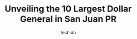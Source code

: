 ---
layout: ampstory
image: https://i0.wp.com/www.depkes.org/wp-content/uploads/2023/06/dollar-general-0-in-san-juan-pr-1685965705.jpeg?resize=640,853
author: techidn
featured: false
description: Discover the impressive array of Dollar General options in San Juan PR, where you can find 10 of the largest Dollar General establishments in the area. From renowned classics to hidden gems,
title: Unveiling the 10 Largest Dollar General in San Juan PR
cover:
   title: Unveiling the 10 Largest Dollar General in San Juan PR
   subtitle: Rickpate
   background: https://www.depkes.org/wp-content/uploads/2023/06/dollar-general-0-in-san-juan-pr-1685965705.jpeg

pages: 
 - layout: thirds
   top: <h1>#1 All Ways 99</h1>
   bottom: "<p>Owners should consider renting bigger shops. Merchandise can barely be appreciated because its displayed one on top of the other. Prices are quite good, store would be g</p>"
   background: https://images.unsplash.com/photo-1510906594845-bc082582c8cc?ixlib=rb-4.0.3&ixid=MnwxMjA3fDB8MHxwaG90by1wYWdlfHx8fGVufDB8fHx8&auto=format&fit=crop&w=640&h=853&q=80
   backgroundblur: true
 - layout: thirds
   top: <h1>#2 Bargain City</h1>
   bottom: "<p>CWXX+6XR, San Juan, 00911, Puerto Rico</p>"
   background: https://images.unsplash.com/photo-1509114397022-ed747cca3f65?ixlib=rb-4.0.3&ixid=MnwxMjA3fDB8MHxwaG90by1wYWdlfHx8fGVufDB8fHx8&auto=format&fit=crop&w=640&h=853&q=80
   cta:
      link: https://www.depkes.org/blog/unveiling-the-10-largest-dollar-general-in-san-juan-pr/
      text: Unveiling the 10 Largest Dollar General in San Juan PR
 - layout: thirds
   top: <h1>#3 Dollar General</h1>
   bottom: "<p>615 S Standard St, San Juan, TX 78589, United States</p>"
   background: https://images.unsplash.com/photo-1632260260864-caf7fde5ec36?ixlib=rb-4.0.3&ixid=MnwxMjA3fDB8MHxwaG90by1wYWdlfHx8fGVufDB8fHx8&auto=format&fit=crop&w=640&h=853&q=80
   cta:
      link: https://www.depkes.org/blog/unveiling-the-10-largest-dollar-general-in-san-juan-pr/
      text: Unveiling the 10 Largest Dollar General in San Juan PR
 - layout: thirds
   top: <h1>#4 Dollar General</h1>
   bottom: "<p>2412 N Raul Longoria Rd, San Juan, TX 78589, United States</p>"
   background: https://images.unsplash.com/photo-1557672172-298e090bd0f1?ixlib=rb-4.0.3&ixid=MnwxMjA3fDB8MHxwaG90by1wYWdlfHx8fGVufDB8fHx8&auto=format&fit=crop&w=640&h=853&q=80
   cta:
      link: https://www.depkes.org/blog/unveiling-the-10-largest-dollar-general-in-san-juan-pr/
      text: Unveiling the 10 Largest Dollar General in San Juan PR
 - layout: thirds
   top: <h1>#5 All Ways 99</h1>
   bottom: "<p>169 PR-47, San Juan, 00925, Puerto Rico</p>"
   background: https://images.unsplash.com/photo-1599422314077-f4dfdaa4cd09?ixlib=rb-4.0.3&ixid=MnwxMjA3fDB8MHxwaG90by1wYWdlfHx8fGVufDB8fHx8&auto=format&fit=crop&w=640&h=853&q=80
   cta:
      link: https://www.depkes.org/blog/unveiling-the-10-largest-dollar-general-in-san-juan-pr/
      text: Unveiling the 10 Largest Dollar General in San Juan PR
 - layout: thirds
   top: <h1>#6 All Ways 99</h1>
   bottom: "<p>Edificio Lozana Fabián, 260 C. de la Fortaleza, San Juan, 00901, Puerto Rico</p>"
   background: https://images.unsplash.com/photo-1533998839656-76f5e4b2bccb?ixlib=rb-4.0.3&ixid=MnwxMjA3fDB8MHxwaG90by1wYWdlfHx8fGVufDB8fHx8&auto=format&fit=crop&w=640&h=853&q=80
   cta:
      link: https://www.depkes.org/blog/unveiling-the-10-largest-dollar-general-in-san-juan-pr/
      text: Unveiling the 10 Largest Dollar General in San Juan PR
 - layout: thirds
   top: <h1>#7 One Dollar & More</h1>
   bottom: "<p>CM6H+9MM, Vega Alta, 00692, Puerto Rico</p>"
   background: https://images.unsplash.com/photo-1515405295579-ba7b45403062?ixlib=rb-4.0.3&ixid=MnwxMjA3fDB8MHxwaG90by1wYWdlfHx8fGVufDB8fHx8&auto=format&fit=crop&w=640&h=853&q=80
   cta:
      link: https://www.depkes.org/blog/unveiling-the-10-largest-dollar-general-in-san-juan-pr/
      text: Unveiling the 10 Largest Dollar General in San Juan PR
 - layout: thirds
   middle: Continue reading...
   background: https://images.unsplash.com/photo-1524169358666-79f22534bc6e?ixlib=rb-4.0.3&ixid=MnwxMjA3fDB8MHxwaG90by1wYWdlfHx8fGVufDB8fHx8&auto=format&fit=crop&w=640&h=853&q=80
   cta:
      link: https://www.depkes.org/blog/unveiling-the-10-largest-dollar-general-in-san-juan-pr/
      text: Unveiling the 10 Largest Dollar General in San Juan PR
      
---